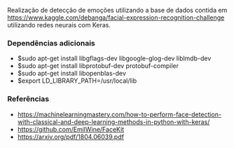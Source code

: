 Realização de detecção de emoções utilizando a base de dados contida em https://www.kaggle.com/debanga/facial-expression-recognition-challenge utilizando redes neurais com Keras.

### Dependências adicionais
- $sudo apt-get install libgflags-dev libgoogle-glog-dev liblmdb-dev
- $sudo apt-get install libprotobuf-dev protobuf-compiler
- $sudo apt-get install libopenblas-dev
- $export LD_LIBRARY_PATH=/usr/local/lib


### Referências
- https://machinelearningmastery.com/how-to-perform-face-detection-with-classical-and-deep-learning-methods-in-python-with-keras/
- https://github.com/EmilWine/FaceKit
- https://arxiv.org/pdf/1804.06039.pdf
